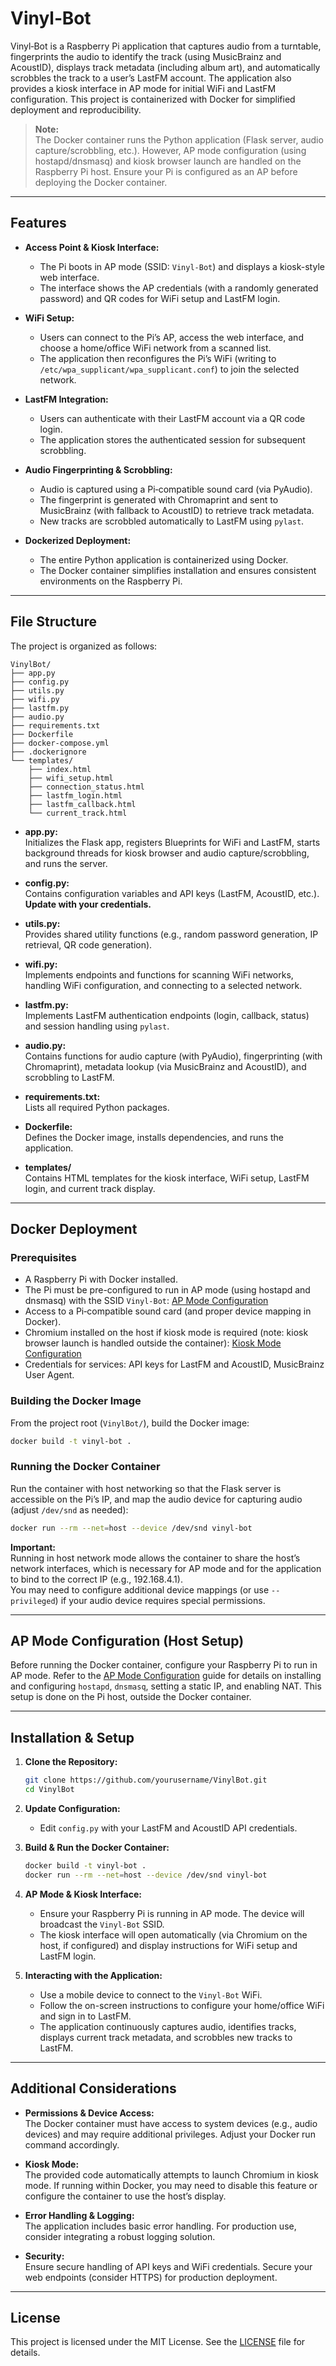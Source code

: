 # Vinyl‑Bot

Vinyl‑Bot is a Raspberry Pi application that captures audio from a turntable, fingerprints the audio to identify the track (using MusicBrainz and AcoustID), displays track metadata (including album art), and automatically scrobbles the track to a user’s LastFM account. The application also provides a kiosk interface in AP mode for initial WiFi and LastFM configuration. This project is containerized with Docker for simplified deployment and reproducibility.

> **Note:**  
> The Docker container runs the Python application (Flask server, audio capture/scrobbling, etc.). However, AP mode configuration (using hostapd/dnsmasq) and kiosk browser launch are handled on the Raspberry Pi host. Ensure your Pi is configured as an AP before deploying the Docker container.

---

## Features

- **Access Point & Kiosk Interface:**  
  - The Pi boots in AP mode (SSID: `Vinyl-Bot`) and displays a kiosk-style web interface.
  - The interface shows the AP credentials (with a randomly generated password) and QR codes for WiFi setup and LastFM login.

- **WiFi Setup:**  
  - Users can connect to the Pi’s AP, access the web interface, and choose a home/office WiFi network from a scanned list.
  - The application then reconfigures the Pi’s WiFi (writing to `/etc/wpa_supplicant/wpa_supplicant.conf`) to join the selected network.

- **LastFM Integration:**  
  - Users can authenticate with their LastFM account via a QR code login.
  - The application stores the authenticated session for subsequent scrobbling.

- **Audio Fingerprinting & Scrobbling:**  
  - Audio is captured using a Pi‑compatible sound card (via PyAudio).
  - The fingerprint is generated with Chromaprint and sent to MusicBrainz (with fallback to AcoustID) to retrieve track metadata.
  - New tracks are scrobbled automatically to LastFM using `pylast`.

- **Dockerized Deployment:**  
  - The entire Python application is containerized using Docker.
  - The Docker container simplifies installation and ensures consistent environments on the Raspberry Pi.

---

## File Structure
The project is organized as follows:
```
VinylBot/
├── app.py
├── config.py
├── utils.py
├── wifi.py
├── lastfm.py
├── audio.py
├── requirements.txt
├── Dockerfile
├── docker-compose.yml
├── .dockerignore 
└── templates/
    ├── index.html
    ├── wifi_setup.html
    ├── connection_status.html
    ├── lastfm_login.html
    ├── lastfm_callback.html
    └── current_track.html
```
- **app.py:**  
  Initializes the Flask app, registers Blueprints for WiFi and LastFM, starts background threads for kiosk browser and audio capture/scrobbling, and runs the server.

- **config.py:**  
  Contains configuration variables and API keys (LastFM, AcoustID, etc.). **Update with your credentials.**

- **utils.py:**  
  Provides shared utility functions (e.g., random password generation, IP retrieval, QR code generation).

- **wifi.py:**  
  Implements endpoints and functions for scanning WiFi networks, handling WiFi configuration, and connecting to a selected network.

- **lastfm.py:**  
  Implements LastFM authentication endpoints (login, callback, status) and session handling using `pylast`.

- **audio.py:**  
  Contains functions for audio capture (with PyAudio), fingerprinting (with Chromaprint), metadata lookup (via MusicBrainz and AcoustID), and scrobbling to LastFM.

- **requirements.txt:**  
  Lists all required Python packages.

- **Dockerfile:**  
  Defines the Docker image, installs dependencies, and runs the application.

- **templates/**  
  Contains HTML templates for the kiosk interface, WiFi setup, LastFM login, and current track display.

---

## Docker Deployment

### Prerequisites

- A Raspberry Pi with Docker installed.
- The Pi must be pre-configured to run in AP mode (using hostapd and dnsmasq) with the SSID `Vinyl-Bot`: [AP Mode Configuration](./AP_MODE_CONFIGURATION.md)
- Access to a Pi‑compatible sound card (and proper device mapping in Docker).
- Chromium installed on the host if kiosk mode is required (note: kiosk browser launch is handled outside the container): [Kiosk Mode Configuration](./KIOSK_MODE_CONFIGURATION.md)
- Credentials for services: API keys for LastFM and AcoustID, MusicBrainz User Agent.

### Building the Docker Image

From the project root (`VinylBot/`), build the Docker image:
```bash
docker build -t vinyl-bot .
```
### Running the Docker Container

Run the container with host networking so that the Flask server is accessible on the Pi’s IP, and map the audio device for capturing audio (adjust `/dev/snd` as needed):

```bash
docker run --rm --net=host --device /dev/snd vinyl-bot
```
**Important:**  
Running in host network mode allows the container to share the host’s network interfaces, which is necessary for AP mode and for the application to bind to the correct IP (e.g., 192.168.4.1).  
You may need to configure additional device mappings (or use `--privileged`) if your audio device requires special permissions.

---

## AP Mode Configuration (Host Setup)

Before running the Docker container, configure your Raspberry Pi to run in AP mode. Refer to the [AP Mode Configuration](./AP_MODE_CONFIGURATION.md) guide for details on installing and configuring `hostapd`, `dnsmasq`, setting a static IP, and enabling NAT. This setup is done on the Pi host, outside the Docker container.

---

## Installation & Setup

1. **Clone the Repository:**

   ```bash
   git clone https://github.com/yourusername/VinylBot.git
   cd VinylBot
   ```

2. **Update Configuration:**
   - Edit `config.py` with your LastFM and AcoustID API credentials.

3. **Build & Run the Docker Container:**

   ```bash
   docker build -t vinyl-bot .
   docker run --rm --net=host --device /dev/snd vinyl-bot
   ```

4. **AP Mode & Kiosk Interface:**
   - Ensure your Raspberry Pi is running in AP mode. The device will broadcast the `Vinyl-Bot` SSID.
   - The kiosk interface will open automatically (via Chromium on the host, if configured) and display instructions for WiFi setup and LastFM login.

5. **Interacting with the Application:**
   - Use a mobile device to connect to the `Vinyl-Bot` WiFi.
   - Follow the on-screen instructions to configure your home/office WiFi and sign in to LastFM.
   - The application continuously captures audio, identifies tracks, displays current track metadata, and scrobbles new tracks to LastFM.

---

## Additional Considerations

- **Permissions & Device Access:**  
  The Docker container must have access to system devices (e.g., audio devices) and may require additional privileges. Adjust your Docker run command accordingly.

- **Kiosk Mode:**  
  The provided code automatically attempts to launch Chromium in kiosk mode. If running within Docker, you may need to disable this feature or configure the container to use the host’s display.

- **Error Handling & Logging:**  
  The application includes basic error handling. For production use, consider integrating a robust logging solution.

- **Security:**  
  Ensure secure handling of API keys and WiFi credentials. Secure your web endpoints (consider HTTPS) for production deployment.

---

## License

This project is licensed under the MIT License. See the [LICENSE](LICENSE) file for details.
